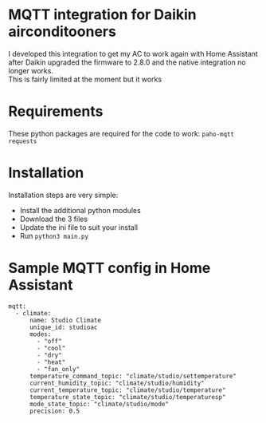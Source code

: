 # MQTT integration for Daikin airconditooners
I developed this integration to get my AC to work again with Home Assistant after Daikin upgraded the firmware to 2.8.0 and the native integration no longer works.  
This is fairly limited at the moment but it works


# Requirements
These python packages are required for the code to work:
`paho-mqtt`
`requests`

# Installation
Installation steps are very simple:
- Install the additional python modules
- Download the 3 files
- Update the ini file to suit your install
- Run `python3 main.py`

# Sample MQTT config in Home Assistant
```
mqtt:
  - climate:
      name: Studio Climate
      unique_id: studioac
      modes:
        - "off"
        - "cool"
        - "dry"
        - "heat"
        - "fan_only"
      temperature_command_topic: "climate/studio/settemperature"
      current_humidity_topic: "climate/studio/humidity"
      current_temperature_topic: "climate/studio/temperature"
      temperature_state_topic: "climate/studio/temperaturesp"
      mode_state_topic: "climate/studio/mode"
      precision: 0.5
```
